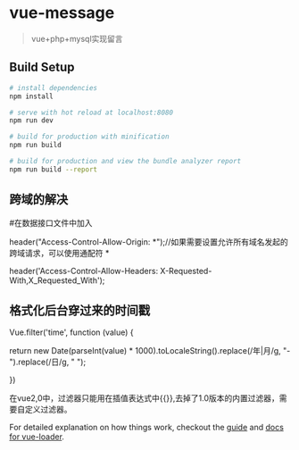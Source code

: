 # vue-message

> vue+php+mysql实现留言

## Build Setup

``` bash
# install dependencies
npm install

# serve with hot reload at localhost:8080
npm run dev

# build for production with minification
npm run build

# build for production and view the bundle analyzer report
npm run build --report

```
## 跨域的解决

#在数据接口文件中加入

header("Access-Control-Allow-Origin: *");//如果需要设置允许所有域名发起的跨域请求，可以使用通配符 * 

header('Access-Control-Allow-Headers: X-Requested-With,X_Requested_With'); 

## 格式化后台穿过来的时间戳

Vue.filter('time', function (value) {

   return new Date(parseInt(value) * 1000).toLocaleString().replace(/年|月/g, "-").replace(/日/g, " ");
   
})

在vue2,0中，过滤器只能用在插值表达式中{{}},去掉了1.0版本的内置过滤器，需要自定义过滤器。

For detailed explanation on how things work, checkout the [guide](http://vuejs-templates.github.io/webpack/) and [docs for vue-loader](http://vuejs.github.io/vue-loader).

